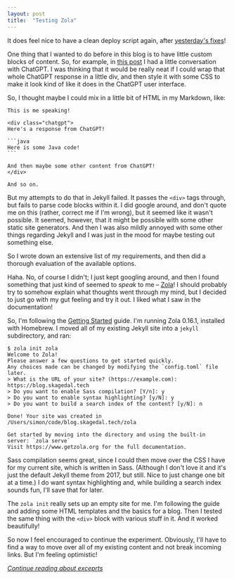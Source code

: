 ```yaml
---
layout: post
title:  "Testing Zola"
---
```


It does feel nice to have a clean deploy script again, after [yesterday's fixes](/posts/2023-02-08-fixing-my-blog)!

One thing that I wanted to do before in this blog is to have little custom blocks of content. So, for example, in [this post](/posts/2023-01-04-habit-tracker-functionality-and-first-migration) I had a little conversation with ChatGPT. I was thinking that it would be really neat if I could wrap that whole ChatGPT response in a little div, and then style it with some CSS to make it look kind of like it does in the ChatGPT user interface.

So, I thought maybe I could mix in a little bit of HTML in my Markdown, like:

````
This is me speaking!

<div class="chatgpt">
Here's a response from ChatGPT!

```java
Here is some Java code!
```

And then maybe some other content from ChatGPT!
</div>

And so on.
````

But my attempts to do that in Jekyll failed. It passes the `<div>` tags through, but fails to parse code blocks within it. I did google around, and don't quote me on this (rather, correct me if I'm wrong), but it seemed like it wasn't possible. It seemed, however, that it might be possible with some other static site generators. And then I was also mildly annoyed with some other things regarding Jekyll and I was just in the mood for maybe testing out something else. 

So I wrote down an extensive list of my requirements, and then did a thorough evaluation of the available options. 

Haha. No, of course I didn't; I just kept googling around, and then I found something that just kind of seemed to _speak_ to me – [Zola](https://www.getzola.org/)! I should probably try to somehow explain what thoughts went through my mind, but I decided to just go with my gut feeling and try it out. I liked what I saw in the documentation!  

So, I'm following the [Getting Started](https://www.getzola.org/documentation/getting-started/overview/) guide. I'm running Zola 0.16.1, installed with Homebrew. I moved all of my existing Jekyll site into a `jekyll` subdirectory, and ran:

```
$ zola init zola
Welcome to Zola!
Please answer a few questions to get started quickly.
Any choices made can be changed by modifying the `config.toml` file later.
> What is the URL of your site? (https://example.com): https://blog.skagedal.tech
> Do you want to enable Sass compilation? [Y/n]: y
> Do you want to enable syntax highlighting? [y/N]: y
> Do you want to build a search index of the content? [y/N]: n

Done! Your site was created in /Users/simon/code/blog.skagedal.tech/zola

Get started by moving into the directory and using the built-in server: `zola serve`
Visit https://www.getzola.org for the full documentation.
```

Sass compilation seems great, since I could then move over the CSS I have for my current site, which is written in Sass. (Although I don't love it and it's just the default Jekyll theme from 2017, but still. Nice to just change one bit at a time.) I do want syntax highlighting and, while building a search index sounds fun, I'll save that for later.

The `zola init` really sets up an empty site for me. I'm following the guide and adding some HTML templates and the basics for a blog. Then I tested the same thing with the `<div>` block with various stuff in it. And it worked beautifully! 

So now I feel encouraged to continue the experiment. Obviously, I'll have to find a way to move over all of my existing content and not break incoming links. But I'm feeling optimistic!

_[Continue reading about exceprts](/posts/2023-02-10-adding-summaries)_